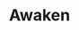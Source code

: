 ---
title: "Awaken"
permalink: /spells/awaken/
tags:
  - Spell
available_for:
  - Bard
  - Druid
level: "5th Level"
school: "Transmutation"
range: "Touch"
comp:
  - V
  - S
  - M
material: "an agate worth at least 1,000 gp, which the spell consumes."
cast_time: "8 Hours"
description: |
  After spending the casting time tracing magical pathways within a precious gemstone, you touch a Huge or smaller beast or plant. The target must have either no Intelligence score or an Intelligence of 3 or less. The target gains an Intelligence of 10. The target also gains the ability to speak one language you know. If the target is a plant, it gains the ability to move its limbs, roots, vines, creepers, and so forth, and it gains senses similar to a human's. Your DM chooses statistics appropriate for the awakened plant, such as the statistics for the awakened shrub or the awakened tree.

  The awakened beast or plant is charmed by you for 30 days or until you or your companions do anything harmful to it. When the charmed condition ends, the awakened creature chooses whether to remain friendly to you, based on how you treated it while it was charmed.
excerpt: "After spending the casting time tracing magical pathways within a precious gemstone, you touch a Huge or smaller beast or plant."
source: "Basic Rules"
---